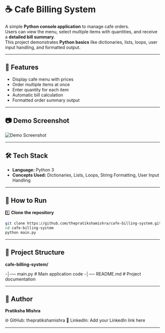 # ☕ Cafe Billing System

A simple **Python console application** to manage cafe orders.  
Users can view the menu, select multiple items with quantities, and receive a **detailed bill summary**.  
This project demonstrates **Python basics** like dictionaries, lists, loops, user input handling, and formatted output.

---

## 📌 Features
- Display cafe menu with prices
- Order multiple items at once
- Enter quantity for each item
- Automatic bill calculation
- Formatted order summary output

---

## 📷 Demo Screenshot
![Demo Screenshot](screenshot.png)  

---

## 🛠 Tech Stack
- **Language:** Python 3
- **Concepts Used:** Dictionaries, Lists, Loops, String Formatting, User Input Handling

---
## 🚀 How to Run

1️⃣ **Clone the repository**
```bash
git clone https://github.com/thepratikshamishra/cafe-billing-system.git
cd cafe-billing-system
python main.py
```
---

## 📂 Project Structure
**cafe-billing-system/**

-│── main.py      # Main application code
-│── README.md    # Project documentation

---

## 📜 Author

**Pratiksha Mishra**

🌐 GitHub: thepratikshamishra
💼 LinkedIn: Add your LinkedIn link here

---
